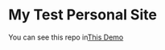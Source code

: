 # My Test Personal Site
You can see this repo in[This Demo](https://saeedehsaldorgar.github.io/note-App/)
